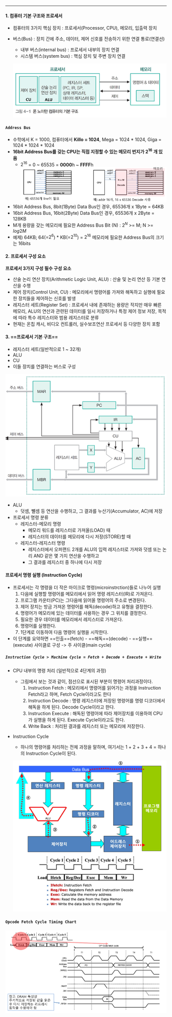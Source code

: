 ---
#### 1. 컴퓨터 기본 구조와 프로세서

- 컴퓨터의 3가지 핵심 장치 : 프로세서(Processor, CPU), 메모리, 입출력 장치
- 버스(Bus) : 장치 간에 주소, 데이터, 제어 신호를 전송하기 위한 연결 통로(연결선)
	- 내부 버스(internal bus) : 프로세서 내부의 장치 연결
	- 시스템 버스(system bus) : 핵심 장치 및 주변 장치 연결
	
	![Pasted Image](../../../../image/Pasted%20image%2020240511155210.png)


#### `Address Bus`
- 수학에서 K = 1000, 컴퓨터에서 **Killo = 1024**, Mega = 1024 * 1024, Giga = 1024 * 1024 * 1024
- **16bit Address Bus를 갖는 CPU는 직접 지정할 수 있는 메모리 번지가 $2^{16}$ 개 있음**
	- $2^{16}$ = 0 ~ 65535 = **0000**h ~ **FFFF**h
	![Pasted Image 3](../../../../image/Pasted%20image%2020240511160011.png)
- 16bit Address Bus, 8bit(1Byte) Data Bus인 경우, 65536개 x 1Byte = 64KB
- 16bit Address Bus, 16bit(2Byte) Data Bus인 경우, 65536개 x 2Byte = 128KB
- M개 용량을 갖는 메모리에 필요한 Address Bus Bit (N) : $2^{N}$ >= M; N >= $log{2}M$
- 예제) 64KB; 64(=$2^{6}$) * KB(=$2^{10}$) = $2^{16}$ 메모리에 필요한 Address Bus의 크기는 16bits

#### 2. 프로세서 구성 요소

**프로세서 3가지 구성 필수 구성 요소**
- 산술 논리 연산 장치(Arithmetic Logic Unit, ALU) : 산술 및 논리 연산 등 기본 연산을 수행
- 제어 장치(Control Unit, CU) : 메모리에서 명령어를 가져와 해독하고 실행에 필요한 장치들을 제어하는 신호를 발생
- 레지스터 세트(Register Set) : 프로세서 내에 존재하는 용량은 작지만 매우 빠른 메모리, ALU의 연산과 관련된 데이터를 일시 저장하거나 특정 제어 정보 저장, 목적에 따라 특수 레지스터와 범용 레지스터로 분류
- 현재는 온칩 캐시, 비디오 컨트롤러, 실수보조연산 프로세서 등 다양한 장치 포함

#### 3. ==프로세서 기본 구조==

- 레지스터 세트(일반적으로 1 ~ 32개)
- ALU
- CU
- 이들 장치를 연결하는 버스로 구성

![Pasted Image 4](../../../../image/Pasted%20image%2020240511161920.png)
- ALU
	- 덧셈, 뺄셈 등 연산을 수행하고, 그 결과를 누산기(Accumulator, AC)에 저장
- 프로세서 명령 분류
	- 레지스터-메모리 명령
		- 메모리 워드를 레지스터로 가져올(LOAD) 때
		- 레지스터의 데이터를 메모리에 다시 저장(STORE)할 때
	- 레지스터-레지스터 명령
		- 레지스터에서 오퍼랜드 2개를 ALU의 입력 레지스터로 가져와 덧셈 또는 논리 AND 같은 몇 가지 연산을 수행하고
		- 그 결과를 레지스터 중 하나에 다시 저장

#### 프로세서 명령 실행 (Instruction Cycle)

- 프로세서는 각 명령을 더 작은 마이크로 명령(microinstrction)들로 나누어 실행
	1. 다음에 실행할 명령어를 메모리에서 읽어 명령 레지스터(IR)로 가져온다.
	2. 프로그램 카운터(PC)는 그다음에 읽어올 명령어의 주소로 변경된다.
	3. 제어 장치는 방금 가져온 명령어를 해독(decode)하고 유형을 결정한다.
	4. 명령어가 메모리에 있는 데이터를 사용하는 경우 그 위치를 결정한다.
	5. 필요한 경우 데이터를 메모리에서 레지스터로 가져온다.
	6. 명령어를 실행한다.
	7. 1단계로 이동하여 다음 명령어 실행을 시작한다.
- 이 단계를 요약하면 ==인출==(fetch) - ==해독==(decode) - ==실행==(execute) 사이클로 구성 -> 주 사이클(main cycle)

##### `Instruction Cycle > Machine Cycle = Fetch + Decode + Execute + Write`
- CPU 내부의 명령 처리 (일반적으로 4단계의 과정)
	- 그림에서 보는 것과 같이, 점선으로 표시된 부분이 명령어 처리과정이다.
		1. Instruction Fetch : 메모리에서 명령어를 읽어가는 과정을 Instruction Fetch라고 하며, Fetch Cycle이라고도 한다
		2. Instruction Decode : 명령 레지스터에 저장된 명령어를 명령 디코더에서 해독을 하게 된다. Decode Cycle이라고 한다.
		3. Instruction Execute : 해독된 명령어에 따라 제어장치를 이용하여 CPU가 실행을 하게 된다. Execute Cycle이라고도 한다.
		4. Write Back : 처리된 결과를 레지스터 또는 메모리에 저장한다.
- Instruction Cycle
	- 하나의 명령어를 처리하는 전체 과정을 말하며, 여기서는 1 + 2 + 3 + 4 = 하나의 Instruction Cycle이 된다.
	
	![Pasted Image 5](../../../../image/Pasted%20image%2020240511163538.png)

#### `Opcode Fetch Cycle Timing Chart`

![Pasted Image 6](../../../../image/Pasted%20image%2020240511163743.png)
